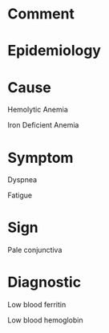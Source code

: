 # Comment

# Epidemiology

# Cause

Hemolytic Anemia

Iron Deficient Anemia

# Symptom

Dyspnea

Fatigue

# Sign

Pale conjunctiva

# Diagnostic

Low blood ferritin

Low blood hemoglobin
